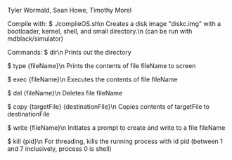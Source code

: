 Tyler Wormald, Sean Howe, Timothy Morel

Compile with: $ ./compileOS.sh\n
Creates a disk image "diskc.img" with a bootloader, kernel, shell, and small directory.\n
(can be run with mdblack/simulator)

Commands:
$ dir\n
Prints out the directory
	
$ type {fileName}\n
Prints the contents of file fileName to screen

$ exec {fileName}\n
Executes the contents of file fileName
	
$ del {fileName}\n
Deletes file fileName
	
$ copy {targetFile} {destinationFile}\n
Copies contents of targetFile to destinationFile
	
$ write {fileName}\n
Initiates a prompt to create and write to a file fileName
	
$ kill {pid}\n
For threading, kills the running process with id pid (between 1 and 7 inclusively, process 0 is shell)
